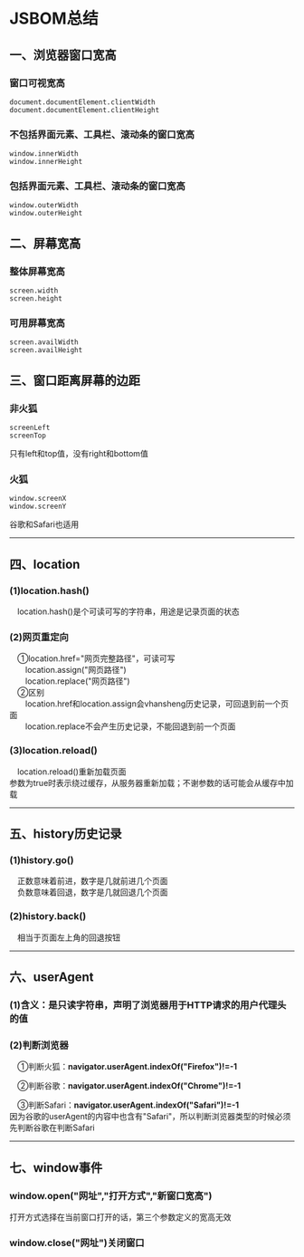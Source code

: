 # JSBOM总结  
## 一、浏览器窗口宽高  
### 窗口可视宽高  
	
	document.documentElement.clientWidth
	document.documentElement.clientHeight  
### 不包括界面元素、工具栏、滚动条的窗口宽高  
	
	window.innerWidth
	window.innerHeight  
### 包括界面元素、工具栏、滚动条的窗口宽高
	
	window.outerWidth
	window.outerHeight  
## 二、屏幕宽高  
### 整体屏幕宽高  
	
	screen.width
	screen.height  
### 可用屏幕宽高  

	screen.availWidth
	screen.availHeight  
## 三、窗口距离屏幕的边距  
### 非火狐

	screenLeft
	screenTop  
只有left和top值，没有right和bottom值  
### 火狐  

	window.screenX
	window.screenY  
谷歌和Safari也适用  
***  
## 四、location  
### (1)location.hash()  
&emsp;location.hash()是个可读可写的字符串，用途是记录页面的状态  
### (2)网页重定向  
&emsp;①location.href="网页完整路径"，可读可写  
&emsp;&emsp;location.assign("网页路径")  
&emsp;&emsp;location.replace("网页路径")  
&emsp;②区别  
&emsp;&emsp;location.href和location.assign会vhansheng历史记录，可回退到前一个页面  
&emsp;&emsp;location.replace不会产生历史记录，不能回退到前一个页面  
### (3)location.reload()  
&emsp;location.reload()重新加载页面  
参数为true时表示绕过缓存，从服务器重新加载；不谢参数的话可能会从缓存中加载  
***  
## 五、history历史记录  
### (1)history.go()  
&emsp;正数意味着前进，数字是几就前进几个页面  
&emsp;负数意味着回退，数字是几就回退几个页面  
### (2)history.back()  
&emsp;相当于页面左上角的回退按钮  
***  
## 六、userAgent  
### (1)含义：是只读字符串，声明了浏览器用于HTTP请求的用户代理头的值  
### (2)判断浏览器  
&emsp;①判断火狐：**navigator.userAgent.indexOf("Firefox")!=-1**  

&emsp;②判断谷歌：**navigator.userAgent.indexOf("Chrome")!=-1**  

&emsp;③判断Safari：**navigator.userAgent.indexOf("Safari")!=-1**  
因为谷歌的userAgent的内容中也含有"Safari"，所以判断浏览器类型的时候必须先判断谷歌在判断Safari  
***  
## 七、window事件  
### window.open("网址","打开方式","新窗口宽高")  
打开方式选择在当前窗口打开的话，第三个参数定义的宽高无效  
### window.close("网址")关闭窗口